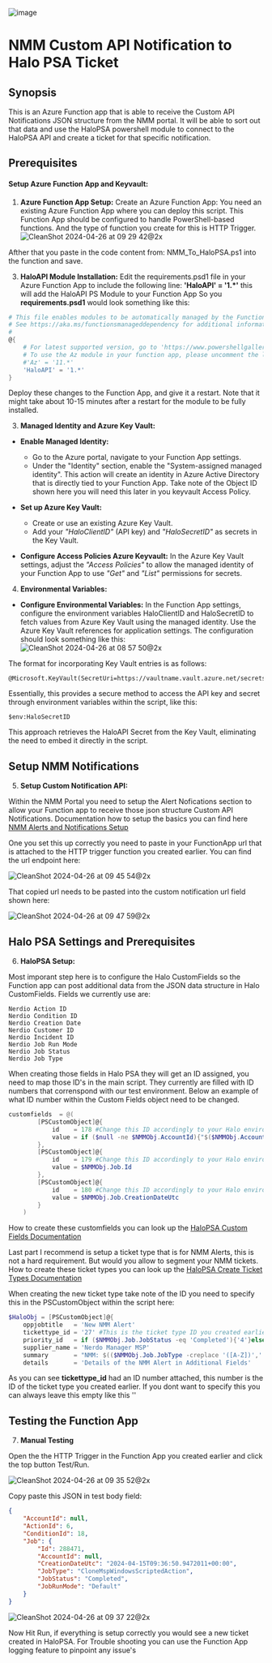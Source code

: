 ![image](https://github.com/Get-Nerdio/NMM-SE/assets/52416805/5c8dd05e-84a7-49f9-8218-64412fdaffaf)


# NMM Custom API Notification to Halo PSA Ticket

## Synopsis

This is an Azure Function app that is able to receive the Custom API Notifications JSON structure from the NMM portal.
It will be able to sort out that data and use the HaloPSA powershell module to connect to the HaloPSA API and create a ticket for that specific notification.

## Prerequisites

#### Setup Azure Function App and Keyvault:

1. **Azure Function App Setup:**
Create an Azure Function App: You need an existing Azure Function App where you can deploy this script. This Function App should be configured to handle PowerShell-based functions. And the type of function you create for this is HTTP Trigger.
![CleanShot 2024-04-26 at 09 29 42@2x](https://github.com/Get-Nerdio/NMM-SE/assets/52416805/e2b77d92-3f97-4b0b-8fc9-a15a84f01f01)

Afther that you paste in the code content from: NMM_To_HaloPSA.ps1 into the function and save.


3. **HaloAPI Module Installation:**
Edit the requirements.psd1 file in your Azure Function App to include the following line: **'HaloAPI' = '1.*'** this will add the HaloAPI PS Module to your Function App
So you **requirements.psd1** would look something like this:

```powershell
# This file enables modules to be automatically managed by the Functions service.
# See https://aka.ms/functionsmanageddependency for additional information.
#
@{
    # For latest supported version, go to 'https://www.powershellgallery.com/packages/Az'. 
    # To use the Az module in your function app, please uncomment the line below.
    #'Az' = '11.*'
    'HaloAPI' = '1.*'
}
```
Deploy these changes to the Function App, and give it a restart. Note that it might take about 10-15 minutes after a restart for the module to be fully installed.

3. **Managed Identity and Azure Key Vault:**

- **Enable Managed Identity:**
    - Go to the Azure portal, navigate to your Function App settings.
    - Under the "Identity" section, enable the "System-assigned managed identity". This action will create an identity in Azure Active Directory that is directly tied to your Function App. Take note of the Object ID shown here you will need this later in you keyvault Access Policy.  

- **Set up Azure Key Vault:**
    - Create or use an existing Azure Key Vault.
    - Add your *"HaloClientID"* (API key) and *"HaloSecretID"* as secrets in the Key Vault.
- **Configure Access Policies Azure Keyvault:**
In the Azure Key Vault settings, adjust the *"Access Policies"* to allow the managed identity of your Function App to use *"Get"* and *"List"* permissions for secrets.

4. **Environmental Variables:**


- **Configure Environmental Variables:**
In the Function App settings, configure the environment variables HaloClientID and HaloSecretID to fetch values from Azure Key Vault using the managed identity. Use the Azure Key Vault references for application settings. The configuration should look something like this:
![CleanShot 2024-04-26 at 08 57 50@2x](https://github.com/Get-Nerdio/NMM-SE/assets/52416805/83e3b32b-593b-4ce8-88bb-f6c8f9cd90ef)

The format for incorporating Key Vault entries is as follows:
```
@Microsoft.KeyVault(SecretUri=https://vaultname.vault.azure.net/secrets/HaloSecretID/secretid)
```
Essentially, this provides a secure method to access the API key and secret through environment variables within the script, like this:
```
$env:HaloSecretID
``` 
This approach retrieves the HaloAPI Secret from the Key Vault, eliminating the need to embed it directly in the script.

## Setup NMM Notifications

5. **Setup Custom Notification API:**

Within the NMM Portal you need to setup the Alert Nofications section to allow your Function app to receive those json structure Custom API Notifications.
Documentation how to setup the basics you can find here [NMM Alerts and Notifications Setup](https://nmmhelp.getnerdio.com/hc/en-us/articles/25498222093709-Alerts-and-Notifications)

One you set this up correctly you need to paste in your FunctionApp url that is attached to the HTTP trigger function you created earlier. You can find the url endpoint here:

![CleanShot 2024-04-26 at 09 45 54@2x](https://github.com/Get-Nerdio/NMM-SE/assets/52416805/e2c18198-fff8-4c97-ae8f-13f94bc4da52)

That copied url needs to be pasted into the custom notification url field shown here:

![CleanShot 2024-04-26 at 09 47 59@2x](https://github.com/Get-Nerdio/NMM-SE/assets/52416805/1c28342a-367f-4eee-bc17-6ad44c376ca6)

## Halo PSA Settings and Prerequisites

6. **HaloPSA Setup:**

Most imporant step here is to configure the Halo CustomFields so the Function app can post additional data from the JSON data structure in Halo CustomFields. Fields we currently use are:

```text
Nerdio Action ID
Nerdio Condition ID
Nerdio Creation Date
Nerdio Customer ID
Nerdio Incident ID
Nerdio Job Run Mode
Nerdio Job Status
Nerdio Job Type
```

When creating those fields in Halo PSA they will get an ID assigned, you need to map those ID's in the main script. They currently are filled with ID numbers that correnspond with our test environment. Below an example of what ID number within the Custom Fields object need to be changed.

```powershell
customfields  = @(
        [PSCustomObject]@{
            id    = 178 #Change this ID accordingly to your Halo environment
            value = if ($null -ne $NMMObj.AccountId){"$($NMMObj.AccountId)"}else{"Global MSP"}
        },
        [PSCustomObject]@{
            id    = 179 #Change this ID accordingly to your Halo environment 
            value = $NMMObj.Job.Id
        },
        [PSCustomObject]@{
            id    = 180 #Change this ID accordingly to your Halo environment 
            value = $NMMObj.Job.CreationDateUtc  
        }
    )
```
How to create these customfields you can look up the [HaloPSA Custom Fields Documentation](https://halopsa.com/guides/article/?kbid=1938)

Last part I recommend is setup a ticket type that is for NMM Alerts, this is not a hard requirement. But would you allow to segment your NMM tickets.
How to create these ticket types you can look up the [HaloPSA Create Ticket Types Documentation](https://halopsa.com/guides/article/?kbid=1938)

When creating the new ticket type take note of the ID you need to specify this in the PSCustomObject within the script here: 

```powershell
$HaloObj = [PSCustomObject]@{
    oppjobtitle   = 'New NMM Alert'
    tickettype_id = '27' #This is the ticket type ID you created earlier
    priority_id   = if ($NMMObj.Job.JobStatus -eq 'Completed'){'4'}else{'2'}
    supplier_name = 'Nerdo Manager MSP'
    summary       = "NMM: $(($NMMObj.Job.JobType -creplace '([A-Z])',' $1').Trim())"
    details       = 'Details of the NMM Alert in Additional Fields'
```
As you can see **tickettype_id** had an ID number attached, this number is the ID of the ticket type you created earlier. If you dont want to specify this you can always leave this empty like this ''

## Testing the Function App

7. **Manual Testing**

Open the the HTTP Trigger in the Function App you created earlier and click the top button Test/Run.

![CleanShot 2024-04-26 at 09 35 52@2x](https://github.com/Get-Nerdio/NMM-SE/assets/52416805/6a941a1e-7245-491b-8c2b-035ef2c62ba4)


Copy paste this JSON in test body field:

```json
{
    "AccountId": null,
    "ActionId": 6,
    "ConditionId": 18,
    "Job": {
        "Id": 288471,
        "AccountId": null,
        "CreationDateUtc": "2024-04-15T09:36:50.9472011+00:00",
        "JobType": "CloneMspWindowsScriptedAction",
        "JobStatus": "Completed",
        "JobRunMode": "Default"
    }
}
```
![CleanShot 2024-04-26 at 09 37 22@2x](https://github.com/Get-Nerdio/NMM-SE/assets/52416805/5a435839-e3c5-4532-9e58-c4a054b5573a)

Now Hit Run, if everything is setup correctly you would see a new ticket created in HaloPSA. For Trouble shooting you can use the Function App logging feature to pinpoint any issue's
